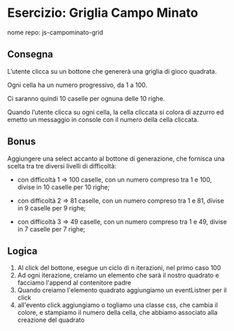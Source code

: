 # Esercizio: Griglia Campo Minato
nome repo: js-campominato-grid

## Consegna
L’utente clicca su un bottone che genererà una griglia di gioco quadrata.

Ogni cella ha un numero progressivo, da 1 a 100.

Ci saranno quindi 10 caselle per ognuna delle 10 righe.

Quando l’utente clicca su ogni cella, la cella cliccata si colora di azzurro ed emetto un messaggio in console con il numero della cella cliccata.

## Bonus
Aggiungere una select accanto al bottone di generazione, che fornisca una scelta tra tre diversi livelli di difficoltà:

- con difficoltà 1 => 100 caselle, con un numero compreso tra 1 e 100, divise in 10 caselle per 10 righe;

- con difficoltà 2 => 81 caselle, con un numero compreso tra 1 e 81, divise in 9 caselle per 9 righe;

- con difficoltà 3 => 49 caselle, con un numero compreso tra 1 e 49, divise in 7 caselle per 7 righe;

## Logica

1. Al click del bottone, esegue un ciclo di n iterazioni, nel primo caso 100
2. Ad ogni iterazione, creiamo un elemento che sarà il nostro quadrato e facciamo l'append al contenitore padre
3. Quando creiamo l'elemento quadrato aggiungiamo un eventListner per il click
4. all'evento click aggiungiamo o togliamo una classe css, che cambia il colore, e stampiamo il numero della cella, che abbiamo associato alla creazione del quadrato